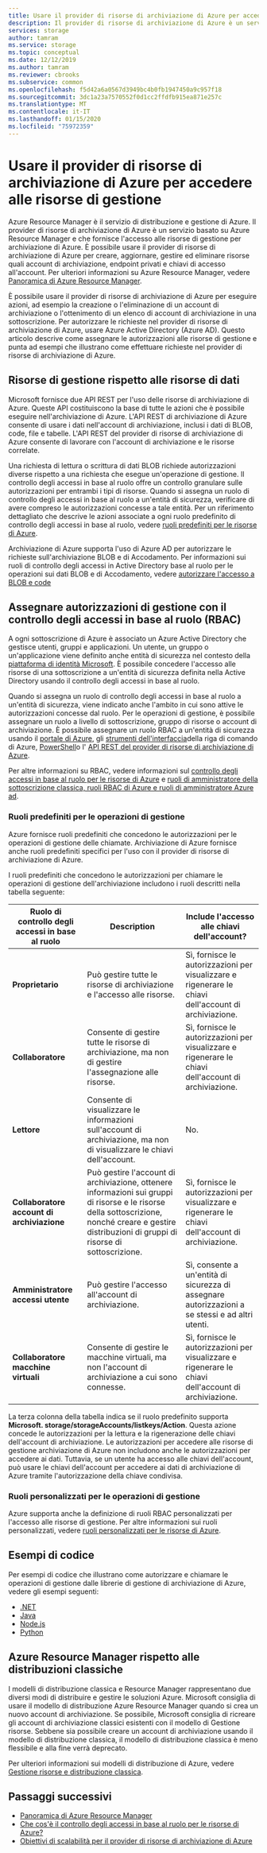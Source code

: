 ```yaml
---
title: Usare il provider di risorse di archiviazione di Azure per accedere alle risorse di gestione
description: Il provider di risorse di archiviazione di Azure è un servizio che fornisce l'accesso alle risorse di gestione per archiviazione di Azure. È possibile usare il provider di risorse di archiviazione di Azure per creare, aggiornare, gestire ed eliminare risorse quali account di archiviazione, endpoint privati e chiavi di accesso all'account.
services: storage
author: tamram
ms.service: storage
ms.topic: conceptual
ms.date: 12/12/2019
ms.author: tamram
ms.reviewer: cbrooks
ms.subservice: common
ms.openlocfilehash: f5d42a6a0567d3949bc4b0fb1947450a9c957f18
ms.sourcegitcommit: 3dc1a23a7570552f0d1cc2ffdfb915ea871e257c
ms.translationtype: MT
ms.contentlocale: it-IT
ms.lasthandoff: 01/15/2020
ms.locfileid: "75972359"
---
```

# <a name="use-the-azure-storage-resource-provider-to-access-management-resources"></a>Usare il provider di risorse di archiviazione di Azure per accedere alle risorse di gestione

Azure Resource Manager è il servizio di distribuzione e gestione di Azure. Il provider di risorse di archiviazione di Azure è un servizio basato su Azure Resource Manager e che fornisce l'accesso alle risorse di gestione per archiviazione di Azure. È possibile usare il provider di risorse di archiviazione di Azure per creare, aggiornare, gestire ed eliminare risorse quali account di archiviazione, endpoint privati e chiavi di accesso all'account. Per ulteriori informazioni su Azure Resource Manager, vedere [Panoramica di Azure Resource Manager](/azure/azure-resource-manager/resource-group-overview).

È possibile usare il provider di risorse di archiviazione di Azure per eseguire azioni, ad esempio la creazione o l'eliminazione di un account di archiviazione o l'ottenimento di un elenco di account di archiviazione in una sottoscrizione. Per autorizzare le richieste nel provider di risorse di archiviazione di Azure, usare Azure Active Directory (Azure AD). Questo articolo descrive come assegnare le autorizzazioni alle risorse di gestione e punta ad esempi che illustrano come effettuare richieste nel provider di risorse di archiviazione di Azure.

## <a name="management-resources-versus-data-resources"></a>Risorse di gestione rispetto alle risorse di dati

Microsoft fornisce due API REST per l'uso delle risorse di archiviazione di Azure. Queste API costituiscono la base di tutte le azioni che è possibile eseguire nell'archiviazione di Azure. L'API REST di archiviazione di Azure consente di usare i dati nell'account di archiviazione, inclusi i dati di BLOB, code, file e tabelle. L'API REST del provider di risorse di archiviazione di Azure consente di lavorare con l'account di archiviazione e le risorse correlate.

Una richiesta di lettura o scrittura di dati BLOB richiede autorizzazioni diverse rispetto a una richiesta che esegue un'operazione di gestione. Il controllo degli accessi in base al ruolo offre un controllo granulare sulle autorizzazioni per entrambi i tipi di risorse. Quando si assegna un ruolo di controllo degli accessi in base al ruolo a un'entità di sicurezza, verificare di avere compreso le autorizzazioni concesse a tale entità. Per un riferimento dettagliato che descrive le azioni associate a ogni ruolo predefinito di controllo degli accessi in base al ruolo, vedere [ruoli predefiniti per le risorse di Azure](../../role-based-access-control/built-in-roles.md).

Archiviazione di Azure supporta l'uso di Azure AD per autorizzare le richieste sull'archiviazione BLOB e di Accodamento. Per informazioni sui ruoli di controllo degli accessi in Active Directory base al ruolo per le operazioni sui dati BLOB e di Accodamento, vedere [autorizzare l'accesso a BLOB e code](storage-auth-aad.md)

## <a name="assign-management-permissions-with-role-based-access-control-rbac"></a>Assegnare autorizzazioni di gestione con il controllo degli accessi in base al ruolo (RBAC)

A ogni sottoscrizione di Azure è associato un Azure Active Directory che gestisce utenti, gruppi e applicazioni. Un utente, un gruppo o un'applicazione viene definito anche entità di sicurezza nel contesto della [piattaforma di identità Microsoft](/azure/active-directory/develop/). È possibile concedere l'accesso alle risorse di una sottoscrizione a un'entità di sicurezza definita nella Active Directory usando il controllo degli accessi in base al ruolo.

Quando si assegna un ruolo di controllo degli accessi in base al ruolo a un'entità di sicurezza, viene indicato anche l'ambito in cui sono attive le autorizzazioni concesse dal ruolo. Per le operazioni di gestione, è possibile assegnare un ruolo a livello di sottoscrizione, gruppo di risorse o account di archiviazione. È possibile assegnare un ruolo RBAC a un'entità di sicurezza usando il [portale di Azure](https://portal.azure.com/), gli [strumenti dell'interfaccia](../../cli-install-nodejs.md)della riga di comando di Azure, [PowerShell](/powershell/azureps-cmdlets-docs)o l' [API REST del provider di risorse di archiviazione di Azure](/rest/api/storagerp).

Per altre informazioni su RBAC, vedere informazioni sul [controllo degli accessi in base al ruolo per le risorse di Azure](../../role-based-access-control/overview.md) e [ruoli di amministratore della sottoscrizione classica, ruoli RBAC di Azure e ruoli di amministratore Azure ad](../../role-based-access-control/rbac-and-directory-admin-roles.md).

### <a name="built-in-roles-for-management-operations"></a>Ruoli predefiniti per le operazioni di gestione

Azure fornisce ruoli predefiniti che concedono le autorizzazioni per le operazioni di gestione delle chiamate. Archiviazione di Azure fornisce anche ruoli predefiniti specifici per l'uso con il provider di risorse di archiviazione di Azure.

I ruoli predefiniti che concedono le autorizzazioni per chiamare le operazioni di gestione dell'archiviazione includono i ruoli descritti nella tabella seguente:

|    Ruolo di controllo degli accessi in base al ruolo    |    Description    |    Include l'accesso alle chiavi dell'account?    |
|---------------------------------|------------------------------------------------------------------------------------------------------------------------------------------------------------------------|---------------------------------------------------------------------------------------|
| **Proprietario** | Può gestire tutte le risorse di archiviazione e l'accesso alle risorse.  | Sì, fornisce le autorizzazioni per visualizzare e rigenerare le chiavi dell'account di archiviazione. |
| **Collaboratore**  | Consente di gestire tutte le risorse di archiviazione, ma non di gestire l'assegnazione alle risorse. | Sì, fornisce le autorizzazioni per visualizzare e rigenerare le chiavi dell'account di archiviazione. |
| **Lettore** | Consente di visualizzare le informazioni sull'account di archiviazione, ma non di visualizzare le chiavi dell'account. | No. |
| **Collaboratore account di archiviazione** | Può gestire l'account di archiviazione, ottenere informazioni sui gruppi di risorse e le risorse della sottoscrizione, nonché creare e gestire distribuzioni di gruppi di risorse di sottoscrizione. | Sì, fornisce le autorizzazioni per visualizzare e rigenerare le chiavi dell'account di archiviazione. |
| **Amministratore accessi utente** | Può gestire l'accesso all'account di archiviazione.   | Sì, consente a un'entità di sicurezza di assegnare autorizzazioni a se stessi e ad altri utenti. |
| **Collaboratore macchine virtuali** | Consente di gestire le macchine virtuali, ma non l'account di archiviazione a cui sono connesse.   | Sì, fornisce le autorizzazioni per visualizzare e rigenerare le chiavi dell'account di archiviazione. |

La terza colonna della tabella indica se il ruolo predefinito supporta **Microsoft. storage/storageAccounts/listkeys/Action**. Questa azione concede le autorizzazioni per la lettura e la rigenerazione delle chiavi dell'account di archiviazione. Le autorizzazioni per accedere alle risorse di gestione archiviazione di Azure non includono anche le autorizzazioni per accedere ai dati. Tuttavia, se un utente ha accesso alle chiavi dell'account, può usare le chiavi dell'account per accedere ai dati di archiviazione di Azure tramite l'autorizzazione della chiave condivisa.

### <a name="custom-roles-for-management-operations"></a>Ruoli personalizzati per le operazioni di gestione

Azure supporta anche la definizione di ruoli RBAC personalizzati per l'accesso alle risorse di gestione. Per altre informazioni sui ruoli personalizzati, vedere [ruoli personalizzati per le risorse di Azure](../../role-based-access-control/custom-roles.md).

## <a name="code-samples"></a>Esempi di codice

Per esempi di codice che illustrano come autorizzare e chiamare le operazioni di gestione dalle librerie di gestione di archiviazione di Azure, vedere gli esempi seguenti:

- [.NET](https://github.com/Azure-Samples/storage-dotnet-resource-provider-getting-started)
- [Java](https://github.com/Azure-Samples/storage-java-manage-storage-accounts)
- [Node.js](https://github.com/Azure-Samples/storage-node-resource-provider-getting-started)
- [Python](https://github.com/Azure-Samples/storage-python-manage)

## <a name="azure-resource-manager-versus-classic-deployments"></a>Azure Resource Manager rispetto alle distribuzioni classiche

I modelli di distribuzione classica e Resource Manager rappresentano due diversi modi di distribuire e gestire le soluzioni Azure. Microsoft consiglia di usare il modello di distribuzione Azure Resource Manager quando si crea un nuovo account di archiviazione. Se possibile, Microsoft consiglia di ricreare gli account di archiviazione classici esistenti con il modello di Gestione risorse. Sebbene sia possibile creare un account di archiviazione usando il modello di distribuzione classica, il modello di distribuzione classica è meno flessibile e alla fine verrà deprecato.

Per ulteriori informazioni sui modelli di distribuzione di Azure, vedere [Gestione risorse e distribuzione classica](../../azure-resource-manager/management/deployment-models.md).

## <a name="next-steps"></a>Passaggi successivi

- [Panoramica di Azure Resource Manager](/azure/azure-resource-manager/resource-group-overview)
- [Che cos'è il controllo degli accessi in base al ruolo per le risorse di Azure?](../../role-based-access-control/overview.md)
- [Obiettivi di scalabilità per il provider di risorse di archiviazione di Azure](scalability-targets-resource-provider.md)
